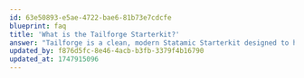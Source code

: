 ```yaml
---
id: 63e50893-e5ae-4722-bae6-81b73e7cdcfe
blueprint: faq
title: 'What is the Tailforge Starterkit?'
answer: "Tailforge is a clean, modern Statamic Starterkit designed to help you launch beautiful websites quickly. It's ideal for developers, freelancers, and agencies looking to save time while maintaining full control over customization."
updated_by: f876d5fc-8e46-4acb-b3fb-3379f4b16790
updated_at: 1747915096
---
```

